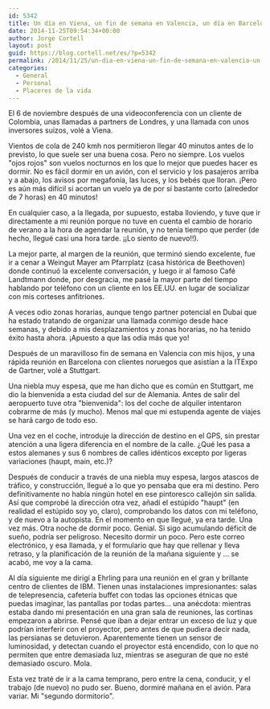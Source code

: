 ```yaml
---
id: 5342
title: Un día en Viena, un fin de semana en Valencia, un día en Barcelona, y dos en Stuttgart
date: 2014-11-25T09:54:34+00:00
author: Jorge Cortell
layout: post
guid: https://blog.cortell.net/es/?p=5342
permalink: /2014/11/25/un-dia-en-viena-un-fin-de-semana-en-valencia-un-dia-en-barcelona-y-dos-en-stuttgart/
categories:
  - General
  - Personal
  - Placeres de la vida
---
```

El 6 de noviembre después de una videoconferencia con un cliente de Colombia, unas llamadas a partners de Londres, y una llamada con unos inversores suizos, volé a Viena.

Vientos de cola de 240 kmh nos permitieron llegar 40 minutos antes de lo previsto, lo que suele ser una buena cosa. Pero no siempre. Los vuelos "ojos rojos" son vuelos nocturnos en los que lo mejor que puedes hacer es dormir. No es fácil dormir en un avión, con el servicio y los pasajeros arriba y a abajo, los avisos por megafonía, las luces, y los bebés que lloran. ¡Pero es aún más difícil si acortan un vuelo ya de por sí bastante corto (alrededor de 7 horas) en 40 minutos!

En cualquier caso, a la llegada, por supuesto, estaba lloviendo, y tuve que ir directamente a mi reunión porque no tuve en cuenta el cambio de horario de verano a la hora de agendar la reunión, y no tenía tiempo que perder (de hecho, llegué casi una hora tarde. ¡¡Lo siento de nuevo!!).

La mejor parte, al margen de la reunión, que terminó siendo excelente, fue ir a cenar a Weingut Mayer am Pfarrplatz (casa histórica de Beethoven) donde continuó la excelente conversación, y luego ir al famoso Café Landtmann donde, por desgracia, me pasé la mayor parte del tiempo hablando por teléfono con un cliente en los EE.UU. en lugar de socializar con mis corteses anfitriones.

A veces odio zonas horarias, aunque tengo partner potencial en Dubai que ha estado tratando de organizar una llamada conmigo desde hace semanas, y debido a mis desplazamientos y zonas horarias, no ha tenido éxito hasta ahora. ¡Apuesto a que las odia más que yo!

Después de un maravilloso fin de semana en Valencia con mis hijos, y una rápida reunión en Barcelona con clientes noruegos que asistían a la ITExpo de Gartner, volé a Stuttgart.

Una niebla muy espesa, que me han dicho que es común en Stuttgart, me dio la bienvenida a esta ciudad del sur de Alemania. Antes de salir del aeropuerto tuve otra "bienvenida": los del coche de alquiler intentaron cobrarme de más (y mucho). Menos mal que mi estupenda agente de viajes se hará cargo de todo eso.

Una vez en el coche, introduje la dirección de destino en el GPS, sin prestar atención a una ligera diferencia en el nombre de la calle. ¿Qué les pasa a estos alemanes y sus 6 nombres de calles idénticos excepto por ligeras variaciones (haupt, main, etc.)?

Después de conducir a través de una niebla muy espesa, largos atascos de tráfico, y construcción, llegué a lo que yo pensaba que era mi destino. Pero definitivamente no había ningún hotel en ese pintoresco callejón sin salida. Así que comprobé la dirección otra vez, añadí el estúpido "haupt" (en realidad el estúpido soy yo, claro), comprobando los datos con mi teléfono, y de nuevo a la autopista. En el momento en que llegué, ya era tarde. Una vez más. Otra noche de dormir poco. Genial. Si sigo acumulando déficit de sueño, podría ser peligroso. Necesito dormir un poco. Pero este correo electrónico, y esa llamada, y el formulario que hay que rellenar y lleva retraso, y la planificación de la reunión de la mañana siguiente y ... se acabó, me voy a la cama.

Al día siguiente me dirigí a Ehrling para una reunión en el gran y brillante centro de clientes de IBM. Tienen unas instalaciones impresionantes: salas de telepresencia, cafetería buffet con todas las opciones étnicas que puedas imaginar, las pantallas por todas partes… una anécdota: mientras estaba dando mi presentación en una gran sala de reuniones, las cortinas empezaron a abrirse. Pensé que iban a dejar entrar un exceso de luz y que podrían interferir con el proyector, pero antes de que pudiera decir nada, las persianas se detuvieron. Aparentemente tienen un sensor de luminosidad, y detectan cuando el proyector está encendido, con lo que no permiten que entre demasiada luz, mientras se aseguran de que no esté demasiado oscuro. Mola.

Esta vez traté de ir a la cama temprano, pero entre la cena, conducir, y el trabajo (de nuevo) no pudo ser. Bueno, dormiré mañana en el avión. Para variar. Mi "segundo dormitorio".